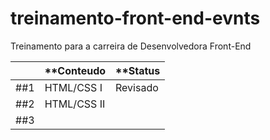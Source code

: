 # treinamento-front-end-evnts
Treinamento para a carreira de Desenvolvedora Front-End

|                |**Conteudo                     |**Status                     |
|----------------|-------------------------------|-----------------------------|
|##1             |HTML/CSS I                     |Revisado                     |
|##2             |HTML/CSS II                    |                             |
|##3             |                               |                             |
